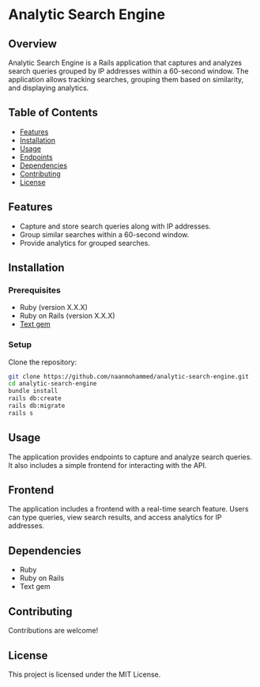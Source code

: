 # Analytic Search Engine

## Overview

Analytic Search Engine is a Rails application that captures and analyzes search queries grouped by IP addresses within a 60-second window. The application allows tracking searches, grouping them based on similarity, and displaying analytics.

## Table of Contents

- [Features](#features)
- [Installation](#installation)
- [Usage](#usage)
- [Endpoints](#endpoints)
- [Dependencies](#dependencies)
- [Contributing](#contributing)
- [License](#license)

## Features

- Capture and store search queries along with IP addresses.
- Group similar searches within a 60-second window.
- Provide analytics for grouped searches.

## Installation

### Prerequisites

- Ruby (version X.X.X)
- Ruby on Rails (version X.X.X)
- [Text gem](https://github.com/threedaymonk/text)

### Setup

Clone the repository:

   ```bash
   git clone https://github.com/naanmohammed/analytic-search-engine.git
   cd analytic-search-engine
   bundle install
   rails db:create
   rails db:migrate
   rails s
   ```

## Usage

The application provides endpoints to capture and analyze search queries. It also includes a simple frontend for interacting with the API.


## Frontend

The application includes a frontend with a real-time search feature. Users can type queries, view search results, and access analytics for IP addresses.

## Dependencies

- Ruby
- Ruby on Rails
- Text gem

## Contributing

Contributions are welcome!

## License

This project is licensed under the MIT License.
